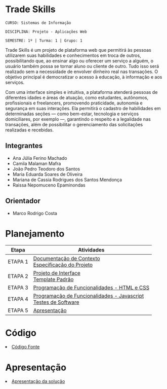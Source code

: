 # Trade Skills

`CURSO: Sistemas de Informação`

`DISCIPLINA: Projeto - Aplicações Web`

`SEMESTRE: 1º | Turma: 1 | Grupo: 1`

Trade Skills é um projeto de plataforma web que permitirá às pessoas utilizarem suas habilidades e conhecimentos em troca de outros, possibilitando que, ao ensinar algo ou oferecer um serviço a alguém, o usuário também possa se tornar aluno ou cliente de outro. Tudo isso será realizado sem a necessidade de envolver dinheiro real nas transações. O objetivo principal é democratizar o acesso à educação, à informação e aos serviços.

Com uma interface simples e intuitiva, a plataforma atenderá pessoas de diferentes idades e áreas de atuação, como estudantes, autônomos, profissionais e freelancers, promovendo praticidade, autonomia e segurança em suas interações. Ela permitirá o cadastro de habilidades em determinadas seções — como bem-estar, tecnologia e serviços domiciliares, por exemplo —, garantindo o respeito e a legalidade nas transações, além de possibilitar o gerenciamento das solicitações realizadas e recebidas.

## Integrantes

* Ana Júlia Ferino Machado
* Camila Malaman Mafra
* João Pedro Teodoro dos Santos
* Maria Eduarda Soares de Oliveira
* Mariana de Cassia Rodrigues dos Santos Mendonça
* Raissa Nepomuceno Epaminondas


## Orientador

* Marco Rodrigo Costa

# Planejamento

| Etapa         | Atividades |
|  :----:   | ----------- |
| ETAPA 1         |[Documentação de Contexto](docs/context.md) <br> [Especificação do Projeto](docs/especification.md) |
| ETAPA 2         |[Projeto de Interface](docs/interface.md) <br> [Template Padrão](docs/template.md) |
| ETAPA 3         |[Programação de Funcionalidades - HTML e CSS](docs/development.md) |
| ETAPA 4        |[Programação de Funcionalidades - Javascript](docs/development.md) <br> [Testes de Software ](docs/tests.md) |
| ETAPA 5         | [Apresentação](presentation/README.md) |

# Código

<li><a href="src/"> Código Fonte</a></li>

# Apresentação

<li><a href="presentation/"> Apresentação da solução</a></li>
